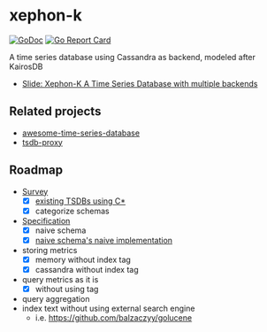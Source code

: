 # xephon-k

[![GoDoc](https://godoc.org/github.com/xephonhq/xephon-k?status.svg)](https://godoc.org/github.com/xephonhq/xephon-k)
[![Go Report Card](https://goreportcard.com/badge/github.com/xephonhq/xephon-k)](https://goreportcard.com/report/github.com/xephonhq/xephon-k)

A time series database using Cassandra as backend, modeled after KairosDB

- [Slide: Xephon-K A Time Series Database with multiple backends](http://www.slideshare.net/ssuser7e134a/xephon-k-a-time-series-database-with-multiple-backends)

## Related projects

- [awesome-time-series-database](https://github.com/xephonhq/awesome-time-series-database)
- [tsdb-proxy](https://github.com/xephonhq/tsdb-proxy)

## Roadmap

- [Survey](survey)
  - [x] [existing TSDBs using C*](https://github.com/xephonhq/awesome-time-series-database#cassandra)
  - [x] categorize schemas
- [Specification](doc/spec-draft.md)
  - [x] naive schema
  - [x] [naive schema's naive implementation](pkg/bin/xnaive/main.go)
- storing metrics
  - [x] memory without index tag
  - [x] cassandra without index tag
- query metrics as it is
  - [x] without using tag
- query aggregation
- index text without using external search engine
  - i.e. https://github.com/balzaczyy/golucene
